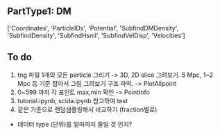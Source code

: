 PartType1: DM
--------------------------

['Coordinates', 'ParticleIDs', 'Potential', 'SubfindDMDensity', 'SubfindDensity', 'SubfindHsml', 'SubfindVelDisp', 'Velocities']


To do
------------------

1. tng 파일 1개의 모든 particle 그리기  -> 3D, 2D slice 그려보기. 5 Mpc, 1~2 Mpc 등 기준 잡아서 그림 그려보기 구조 파악.
-> PlotAllpoint
2. 0~599 까지 각 포인트 max,min 확인
-> PointInfo
3. tutorial.ipynb, scida.ipynb 참고하여 test
4. 같은 기준으로 랜덤샘플링해서 비교하기 (fraction별로)

+ 데이터 type (단위)를 얼마까지 줄일 것 인지?
